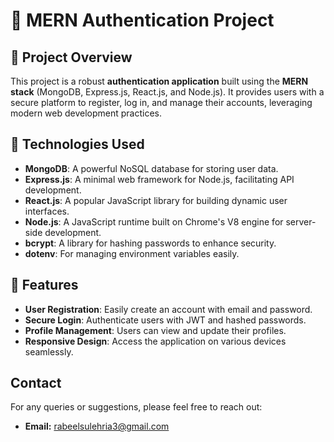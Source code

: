 # 🚀 MERN Authentication Project

## 📖 Project Overview
This project is a robust **authentication application** built using the **MERN stack** (MongoDB, Express.js, React.js, and Node.js). It provides users with a secure platform to register, log in, and manage their accounts, leveraging modern web development practices.

## 🔧 Technologies Used
- **MongoDB**: A powerful NoSQL database for storing user data.
- **Express.js**: A minimal web framework for Node.js, facilitating API development.
- **React.js**: A popular JavaScript library for building dynamic user interfaces.
- **Node.js**: A JavaScript runtime built on Chrome's V8 engine for server-side development.
- **bcrypt**: A library for hashing passwords to enhance security.
- **dotenv**: For managing environment variables easily.

## 🌟 Features
- **User Registration**: Easily create an account with email and password.
- **Secure Login**: Authenticate users with JWT and hashed passwords.
- **Profile Management**: Users can view and update their profiles.
- **Responsive Design**: Access the application on various devices seamlessly.

## Contact

For any queries or suggestions, please feel free to reach out:

- **Email:** rabeelsulehria3@gmail.com